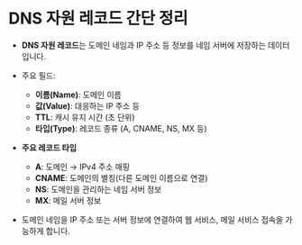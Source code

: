 # DNS 자원 레코드 간단 정리

- **DNS 자원 레코드**는 도메인 네임과 IP 주소 등 정보를 네임 서버에 저장하는 데이터입니다.
- 주요 필드:
  - **이름(Name)**: 도메인 이름
  - **값(Value)**: 대응하는 IP 주소 등
  - **TTL**: 캐시 유지 시간 (초 단위)
  - **타입(Type)**: 레코드 종류 (A, CNAME, NS, MX 등)

- **주요 레코드 타입**
  - **A**: 도메인 → IPv4 주소 매핑
  - **CNAME**: 도메인의 별칭(다른 도메인 이름으로 연결)
  - **NS**: 도메인을 관리하는 네임 서버 정보
  - **MX**: 메일 서버 정보

- 도메인 네임을 IP 주소 또는 서버 정보에 연결하여 웹 서비스, 메일 서비스 접속을 가능하게 합니다.
